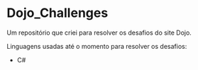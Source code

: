 # Dojo_Challenges
Um repositório que criei para resolver os desafios do site Dojo.

Linguagens usadas até o momento para resolver os desafios:
- C#
